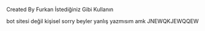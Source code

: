 Created By Furkan 
İstediğiniz Gibi Kullanın

bot sitesi değil kişisel sorry beyler yanlış yazmısım amk JNEWQKJEWQQEW
